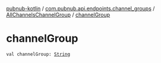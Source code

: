 [pubnub-kotlin](../../index.md) / [com.pubnub.api.endpoints.channel_groups](../index.md) / [AllChannelsChannelGroup](index.md) / [channelGroup](./channel-group.md)

# channelGroup

`val channelGroup: `[`String`](https://kotlinlang.org/api/latest/jvm/stdlib/kotlin/-string/index.html)